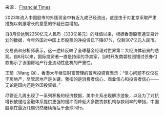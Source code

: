 来源： [Financial Times](https://www.ft.com/content/b71094b0-d974-47fb-83f2-652dd4c0d4c5)

2023年流入中国股市的外国资金中有近九成已经流出，这是由于对北京采取严肃措施以刺激增长的意愿的怀疑日益增加。

自8月份达到2350亿元人民币（330亿美元）的峰值以来，根据香港股票通交易计划的数据，今年外国对中国上市股票的净投资已下降87%，仅剩307亿元人民币。

交易员和分析师表示，这一逆转反映了全球基金经理对世界第二大经济体前景的悲观。自8月以来，国际投资者一直是持续的净卖家，当时开发商碧桂园错过债券付款揭示了该国房地产行业流动性危机的严重性。

王琦（Wang Qi），香港大华继显财富管理的首席投资官表示：“信心问题不仅仅在于房地产，尽管房地产是关键。我指的是消费者信心、商业信心和投资者信心——无论是国内还是外国投资者。”

尽管近几周出现了一系列积极的经济数据，美中关系出现解冻迹象，以及为了对抗增长放缓给金融体系提供更强的缓冲而降低大多数贷款机构存款利率的举措，中国股票在最近几周仍然继续落后于全球同行。
